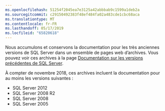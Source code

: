 ```yaml
---
ms.openlocfilehash: 51254f2045ea7e3125a42abbbab9c1599a1deb2a
ms.sourcegitcommit: c29150492383f48ef484fa02a483cde1cbc68aca
ms.translationtype: MT
ms.contentlocale: fr-FR
ms.lasthandoff: 05/17/2019
ms.locfileid: "65820618"
---
```



Nous accumulons et conservons la documentation pour les très anciennes versions de SQL Server dans un ensemble de pages web d’archives. Vous pouvez voir ces archives à la page [Documentation sur les versions précédentes de SQL Server](https://docs.microsoft.com/previous-versions/sql/).

À compter de novembre 2018, ces archives incluent la documentation pour au moins les versions suivantes :
- SQL Server 2012
- SQL Server 2008 R2
- SQL Server 2008
- SQL Server 2005

